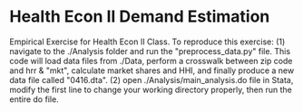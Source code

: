 # Health Econ II Demand Estimation
 Empirical Exercise for Health Econ II Class. To reproduce this exercise:
 (1) navigate to the ./Analysis folder and run the "preprocess_data.py" file. This code will load data files from ./Data, perform a crosswalk between zip code and hrr & "mkt", calculate market shares and HHI, and finally produce a new data file called "0416.dta".
 (2) open ./Analysis/main_analysis.do file in Stata, modify the first line to change your working directory properly, then run the entire do file.